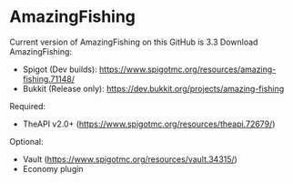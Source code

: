 # AmazingFishing

Current version of AmazingFishing on this GitHub is 3.3
Download AmazingFishing:
  * Spigot (Dev builds): https://www.spigotmc.org/resources/amazing-fishing.71148/
  * Bukkit (Release only): https://dev.bukkit.org/projects/amazing-fishing

Required:
  * TheAPI v2.0+ (https://www.spigotmc.org/resources/theapi.72679/)

Optional:
  * Vault (https://www.spigotmc.org/resources/vault.34315/)
  * Economy plugin
